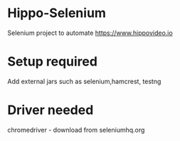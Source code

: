 # Hippo-Selenium
Selenium project to automate https://www.hippovideo.io

# Setup required
Add external jars such as selenium,hamcrest, testng

# Driver needed
chromedriver - download from seleniumhq.org
